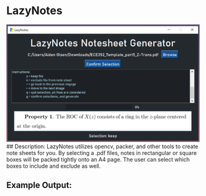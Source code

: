 # LazyNotes

<img src="imgs/gui.png" alt="gui" width="750"/>
## Description:
LazyNotes utilizes opencv, packer, and other tools to create note sheets
for you. By selecting a .pdf files, notes in rectangular or square boxes
will be packed tightly onto an A4 page. The user can select which boxes to include and exclude as well.

## Example Output:
